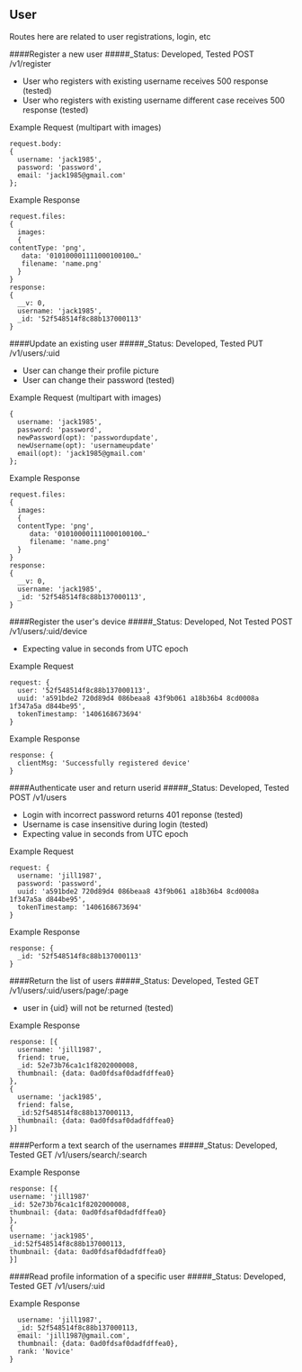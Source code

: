 
User
----------------------
Routes here are related to user registrations, login, etc

####Register a new user
#####_Status: Developed, Tested
POST /v1/register

- User who registers with existing username receives 500 response (tested)
- User who registers with existing username different case receives 500 response (tested)

Example Request (multipart with images)
```
request.body:
{
  username: 'jack1985',
  password: 'password',
  email: 'jack1985@gmail.com'
};
```
Example Response
```
request.files:
{
  images: 
  {
contentType: 'png',
   data: '010100001111000100100…'
   filename: 'name.png'
  }
}
response:
{ 
  __v: 0,
  username: 'jack1985',
  _id: '52f548514f8c88b137000113'
}
```

####Update an existing user
#####_Status: Developed, Tested
PUT /v1/users/:uid

- User can change their profile picture
- User can change their password (tested)

Example Request (multipart with images)
```
{
  username: 'jack1985',
  password: 'password',
  newPassword(opt): 'passwordupdate',
  newUsername(opt): 'usernameupdate'
  email(opt): 'jack1985@gmail.com'
};
```

Example Response
```
request.files:
{
  images: 
  {
  contentType: 'png',
     data: '010100001111000100100…'
     filename: 'name.png'
  }
}
response:
{ 
  __v: 0,
  username: 'jack1985',
  _id: '52f548514f8c88b137000113',
}
```

####Register the user's device
#####_Status: Developed, Not Tested
POST /v1/users/:uid/device

- Expecting value in seconds from UTC epoch

Example Request
```
request: {
  user: '52f548514f8c88b137000113',
  uuid: 'a591bde2 720d89d4 086beaa8 43f9b061 a18b36b4 8cd0008a 1f347a5a d844be95',
  tokenTimestamp: '1406168673694'
}
```

Example Response
```
response: {
  clientMsg: 'Successfully registered device'
}
```

####Authenticate user and return userid
#####_Status: Developed, Tested
POST /v1/users

- Login with incorrect password returns 401 reponse (tested)
- Username is case insensitive during login (tested)
- Expecting value in seconds from UTC epoch

Example Request
```
request: {
  username: 'jill1987',
  password: 'password',
  uuid: 'a591bde2 720d89d4 086beaa8 43f9b061 a18b36b4 8cd0008a 1f347a5a d844be95',
  tokenTimestamp: '1406168673694'
}
```

Example Response
```
response: {
  _id: '52f548514f8c88b137000113'
}
```

####Return the list of users
#####_Status: Developed, Tested
GET /v1/users/:uid/users/page/:page

- user in {uid} will not be returned (tested)

Example Response
```
response: [{
  username: 'jill1987',
  friend: true,
  _id: 52e73b76ca1c1f8202000008,
  thumbnail: {data: 0ad0fdsaf0dadfdffea0} 
},
{
  username: 'jack1985',
  friend: false,
  _id:52f548514f8c88b137000113,
  thumbnail: {data: 0ad0fdsaf0dadfdffea0}
}]
```

####Perform a text search of the usernames
#####_Status: Developed, Tested
GET /v1/users/search/:search

Example Response
```
response: [{
username: 'jill1987'
_id: 52e73b76ca1c1f8202000008,
thumbnail: {data: 0ad0fdsaf0dadfdffea0} 
},
{
username: 'jack1985',
_id:52f548514f8c88b137000113,
thumbnail: {data: 0ad0fdsaf0dadfdffea0}
}]
```

####Read profile information of a specific user
#####_Status: Developed, Tested
GET /v1/users/:uid

Example Response
```
  username: 'jill1987',
  _id: 52f548514f8c88b137000113,
  email: 'jill1987@gmail.com',
  thumbnail: {data: 0ad0fdsaf0dadfdffea0},
  rank: 'Novice'
}
```
